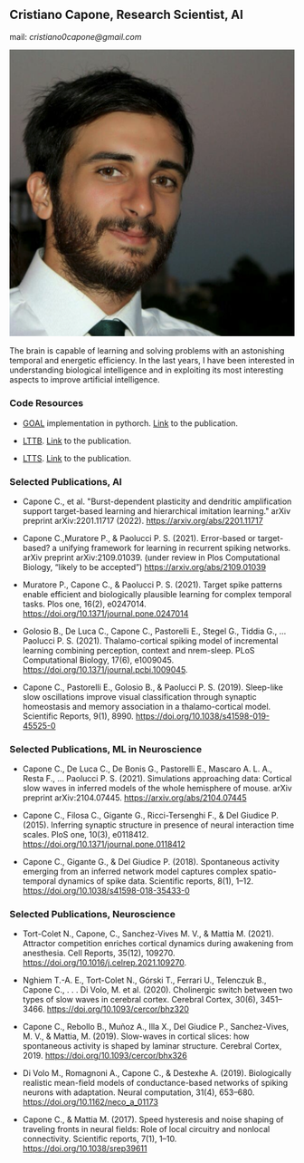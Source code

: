 ## Cristiano Capone, Research Scientist, AI

mail: _cristiano0capone@gmail.com_


![me](/me.png)

The brain is capable of learning and solving problems with an astonishing temporal and energetic efficiency. In the last years, I have been interested in understanding biological intelligence and in exploiting its most interesting aspects to improve artificial intelligence.

### Code Resources

- [GOAL](https://github.com/myscience/goal) implementation in pythorch. [Link](https://arxiv.org/abs/2109.01039) to the publication.

- [LTTB](https://github.com/cristianocapone/LTTB). [Link](https://arxiv.org/abs/2201.11717) to the publication.

- [LTTS](https://github.com/myscience/LTTS). [Link](https://doi.org/10.1371/journal.pone.0247014) to the publication.


### Selected Publications, AI


- Capone C., et al. "Burst-dependent plasticity and dendritic amplification support target-based learning and hierarchical imitation learning." arXiv preprint arXiv:2201.11717 (2022). https://arxiv.org/abs/2201.11717

- Capone C.,Muratore P., & Paolucci P. S. (2021). Error-based or target-based? a unifying framework for learning in recurrent spiking networks. arXiv preprint arXiv:2109.01039. (under review in Plos Computational Biology, “likely to be accepted”) https://arxiv.org/abs/2109.01039

- Muratore P., Capone C., & Paolucci P. S. (2021). Target spike patterns enable efficient and biologically plausible learning for complex temporal tasks. Plos one, 16(2), e0247014. https://doi.org/10.1371/journal.pone.0247014

- Golosio B., De Luca C., Capone C., Pastorelli E., Stegel G., Tiddia G., ... Paolucci P. S. (2021). Thalamo-cortical spiking model of incremental learning combining perception, context and nrem-sleep. PLoS Computational Biology, 17(6), e1009045. https://doi.org/10.1371/journal.pcbi.1009045.

-  Capone C., Pastorelli E., Golosio B., & Paolucci P. S. (2019). Sleep-like slow oscillations improve visual classification through synaptic homeostasis and memory association in a thalamo-cortical model. Scientific Reports, 9(1), 8990. https://doi.org/10.1038/s41598-019-45525-0


### Selected Publications, ML in Neuroscience

- Capone C., De Luca C., De Bonis G., Pastorelli E., Mascaro A. L. A., Resta F., ... Paolucci P. S. (2021). Simulations approaching data: Cortical slow waves in inferred models of the whole hemisphere of mouse. arXiv preprint arXiv:2104.07445.  https://arxiv.org/abs/2104.07445

- Capone C., Filosa C., Gigante G., Ricci-Tersenghi F., & Del Giudice P. (2015). Inferring synaptic structure in presence of neural interaction time scales. PloS one, 10(3), e0118412.  https://doi.org/10.1371/journal.pone.0118412

- Capone C., Gigante G., & Del Giudice P. (2018). Spontaneous activity emerging from an inferred network model captures complex spatio-temporal dynamics of spike data. Scientific reports, 8(1), 1–12.  https://doi.org/10.1038/s41598-018-35433-0


### Selected Publications, Neuroscience

- Tort-Colet N., Capone, C., Sanchez-Vives M. V., & Mattia M. (2021). Attractor competition enriches cortical dynamics during awakening from anesthesia. Cell Reports, 35(12), 109270.  https://doi.org/10.1016/j.celrep.2021.109270.

- Nghiem T.-A. E., Tort-Colet N., Górski T., Ferrari U., Telenczuk B., Capone C., . . . Di Volo, M. et al. (2020). Cholinergic switch between two types of slow waves in cerebral cortex. Cerebral Cortex, 30(6), 3451–3466. https://doi.org/10.1093/cercor/bhz320

-  Capone C., Rebollo B., Muñoz A., Illa X., Del Giudice P., Sanchez-Vives, M. V., & Mattia, M. (2019). Slow-waves in cortical slices: how spontaneous activity is shaped by laminar structure. Cerebral Cortex, 2019. https://doi.org/10.1093/cercor/bhx326

- Di Volo M., Romagnoni A., Capone C., & Destexhe A. (2019). Biologically realistic mean-field models of conductance-based networks of spiking neurons with adaptation. Neural computation, 31(4), 653–680. https://doi.org/10.1162/neco_a_01173

- Capone C., & Mattia M. (2017). Speed hysteresis and noise shaping of traveling fronts in neural fields: Role of local circuitry and nonlocal connectivity. Scientific reports, 7(1), 1–10.   https://doi.org/10.1038/srep39611
